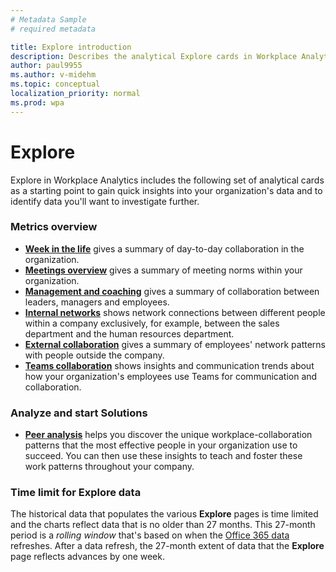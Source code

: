 ```yaml
---
# Metadata Sample
# required metadata

title: Explore introduction
description: Describes the analytical Explore cards in Workplace Analytics
author: paul9955
ms.author: v-midehm
ms.topic: conceptual
localization_priority: normal 
ms.prod: wpa
---
```


# Explore

Explore in Workplace Analytics includes the following set of analytical cards as a starting point to gain quick insights into your organization's data and to identify data you'll want to investigate further.

### Metrics overview

* [**Week in the life**](../use/explore-metrics-week-in-the-life.md) gives a summary of day-to-day collaboration in the organization.
* [**Meetings overview**](../use/explore-metrics-meetings-overview.md) gives a summary of meeting norms within your organization.
* [**Management and coaching**](../use/explore-metrics-management-and-coaching.md) gives a summary of collaboration between leaders, managers and employees.
* [**Internal networks**](../use/explore-metrics-internal-networks.md) shows network connections between different people within a company exclusively, for example, between the sales department and the human resources department.
* [**External collaboration**](../use/explore-metrics-external-collaboration.md) gives a summary of employees' network patterns with people outside the company.
* [**Teams collaboration**](../use/explore-metrics-teams.md) shows insights and communication trends about how your organization's employees use Teams for communication and collaboration.

### Analyze and start Solutions

* [**Peer analysis**](../use/peer-analysis.md) helps you discover the unique workplace-collaboration patterns that the most effective people in your organization use to succeed. You can then use these insights to teach and foster these work patterns throughout your company.

### Time limit for Explore data

<!-- ORIGINAL: The historical data that populates the various **Explore** pages is time limited: These charts reflect data that is no older than 27 months. This 27-month period is a _rolling window_. This means that&mdash;after you have 27 months of data&mdash;with each month that passes, the 27-month limit of data that support the **Explore** pages advances by one month.  -->

The historical data that populates the various **Explore** pages is time limited and the charts reflect data that is no older than 27 months. This 27-month period is a _rolling window_ that's based on when the [Office 365 data](../use/data-sourcesv2.md) refreshes. After a data refresh, the 27-month extent of data that the **Explore** page reflects advances by one week.

